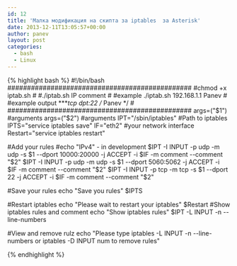 ```yaml
---
id: 12
title: 'Малка модификация на скипта за iptables  за Asterisk'
date: 2013-12-11T13:05:57+00:00
author: panev
layout: post
categories:
  - bash
  - Linux
---
```

{% highlight bash %}
#!/bin/bash
###############################################
#chmod +x iptab.sh #
#./iptab.sh IP comment #
#example ./iptab.sh 192.168.1.1 Panev #
#example output ****tcp dpt:22 /* Panev */ #
###############################################
args=("$1") #arguments
args=("$2") #arguments
IPT="/sbin/iptables" #Path to iptables
IPTS="service iptables save"
IF="eth2" #your network interface
Restart="service iptables restart"

#Add your rules
#echo "IPv4" - in development
$IPT -I INPUT -p udp -m udp -s $1 --dport 10000:20000 -j ACCEPT -i $IF -m comment --comment "$2"
$IPT -I INPUT -p udp -m udp -s $1 --dport 5060:5062 -j ACCEPT -i $IF -m comment --comment "$2"
$IPT -I INPUT -p tcp -m tcp -s $1 --dport 22 -j ACCEPT -i $IF -m comment --comment "$2"

#Save your rules
echo "Save you rules"
$IPTS

#Restart iptables
echo "Please wait to restart your iptables"
$Restart
#Show iptables rules and comment
echo "Show iptables rules"
$IPT -L INPUT -n --line-numbers

#View and remove rulz
echo "Please type iptables -L INPUT -n --line-numbers or iptables -D INPUT num to remove rules"


{% endhighlight %}